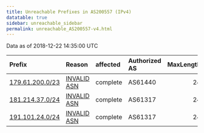 ```yaml
---
title: Unreachable Prefixes in AS200557 (IPv4)
datatable: true
sidebar: unreachable_sidebar
permalink: unreachable_AS200557-v4.html
---
```


Data as of 2018-12-22 14:35:00 UTC


<div class="datatable-begin"></div>

| Prefix                                                   | Reason                                                                                                  | affected   | Authorized AS   |   MaxLength | Anchor                                         |   unreachable /24s |
|:---------------------------------------------------------|:--------------------------------------------------------------------------------------------------------|:-----------|:----------------|------------:|:-----------------------------------------------|-------------------:|
| [179.61.200.0/23](https://stat.ripe.net/179.61.200.0/23) | [INVALID ASN](https://rpki-validator.ripe.net/announcement-preview?asn=AS200557&prefix=179.61.200.0/23) | complete   | AS61440         |          24 | [LACNIC](unreachable_LACNIC_RPKI_Root-v4.html) |                  2 |
| [181.214.37.0/24](https://stat.ripe.net/181.214.37.0/24) | [INVALID ASN](https://rpki-validator.ripe.net/announcement-preview?asn=AS200557&prefix=181.214.37.0/24) | complete   | AS61317         |          24 | [LACNIC](unreachable_LACNIC_RPKI_Root-v4.html) |                  1 |
| [191.101.24.0/24](https://stat.ripe.net/191.101.24.0/24) | [INVALID ASN](https://rpki-validator.ripe.net/announcement-preview?asn=AS200557&prefix=191.101.24.0/24) | complete   | AS61317         |          24 | [LACNIC](unreachable_LACNIC_RPKI_Root-v4.html) |                  1 |

<div class="datatable-end"></div>